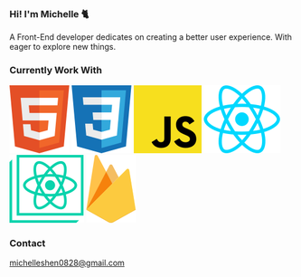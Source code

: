 ### Hi! I'm Michelle :cat2:

A Front-End developer dedicates on creating a better user experience. With eager to explore new things.

### Currently Work With

![HTML](./icons/html.svg)
![CSS](./icons/css.svg)
![JS](./icons/js.svg)
![React](./icons/react.svg)
![CRA](./icons/cra.svg)
![Firebase](./icons/firebase.svg)

### Contact

michelleshen0828@gmail.com
